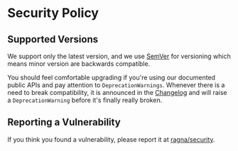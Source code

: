 # Security Policy

## Supported Versions

We support only the latest version, and we use [SemVer](https://semver.org/) for
versioning which means minor version are backwards compatible.

You should feel comfortable upgrading if you're using our documented public APIs and pay
attention to `DeprecationWarnings`. Whenever there is a need to break compatibility, it
is announced in the [Changelog](docs/references/changelog.md) and will raise a
`DeprecationWarning` before it's finally really broken.

## Reporting a Vulnerability

If you think you found a vulnerability, please report it at
[ragna/security](https://github.com/Quansight/ragna/security).
